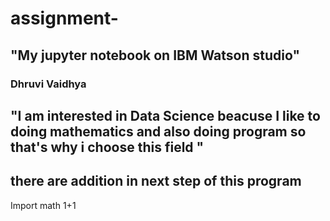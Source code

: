 # assignment-
## "My jupyter notebook on IBM Watson studio"
### Dhruvi Vaidhya
## "I am interested in Data Science beacuse I like to doing mathematics and also doing program so that's why i choose this field "
## there are addition in next step of this program 
Import math
1+1
